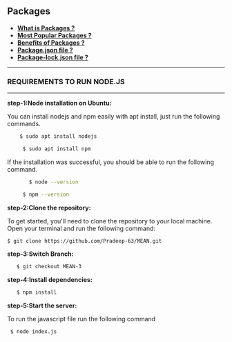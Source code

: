 ## Packages
- **[What is Packages ?](https://github.com/Pradeep-63/MEAN/blob/MEAN-3/packages.txt)**
- **[Most Popular Packages ?](https://github.com/Pradeep-63/MEAN/blob/MEAN-3/packages.txt)**
- **[Benefits of Packages ?](https://github.com/Pradeep-63/MEAN/blob/MEAN-3/packages.txt)**
- **[Package.json file ?](https://github.com/Pradeep-63/MEAN/blob/MEAN-3/packages.txt)**
- **[Package-lock.json file ?](https://github.com/Pradeep-63/MEAN/blob/MEAN-3/packages.txt)**
***
### REQUIREMENTS TO RUN NODE.JS
***

**step-1:Node installation on Ubuntu:**

  You can install nodejs and npm easily with apt install, just run the following commands.
  ```sh
      $ sudo apt install nodejs
   ``` 

 ```sh
      $ sudo apt install npm
``` 
   If the installation was successful, you should be able to run the following    command.

```sh
       $ node --version
   ``` 

 ```sh
      $ npm --version
``` 
    
 **step-2:Clone the repository:**

   To get started, you'll need to clone the repository to your local machine. Open your terminal and run the following command:

   ```bash
   $ git clone https://github.com/Pradeep-63/MEAN.git
 ```
**step-3:Switch Branch:**
```bash
   $ git checkout MEAN-3
 ```
**step-4:Install dependencies:**
```bash
   $ npm install
 ```
**step-5:Start the server:**

   To run the  javascript file run the following command
  ```sh
   $ node index.js
   ```
